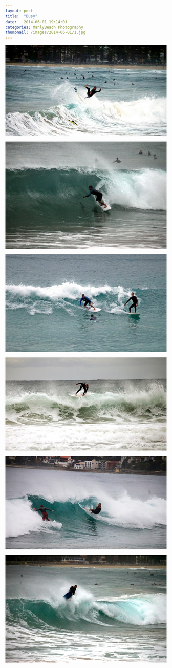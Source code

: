 ```yaml
---
layout: post
title:  "Busy"
date:   2014-06-01 19:14:01
categories: ManlyBeach Photography
thumbnail: /images/2014-06-01/1.jpg
---
```


![](/images/2014-06-01/1.jpg)
<!--more-->

![](/images/2014-06-01/2.jpg)

![](/images/2014-06-01/3.jpg)

![](/images/2014-06-01/4.jpg)

![](/images/2014-06-01/5.jpg)

![](/images/2014-06-01/6.jpg)